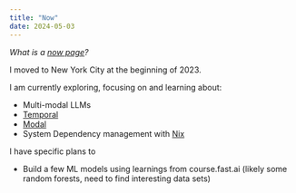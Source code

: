 ```yaml
---
title: "Now"
date: 2024-05-03
---
```


*What is a [now page](https://nownownow.com/about)?*

I moved to New York City at the beginning of 2023.

I am currently exploring, focusing on and learning about:

- Multi-modal LLMs
- [Temporal](https://temporal.io/)
- [Modal](https://modal.com/)
- System Dependency management with [Nix](https://nixos.org/)

I have specific plans to

- Build a few ML models using learnings from course.fast.ai (likely some random forests, need to find interesting data sets)
